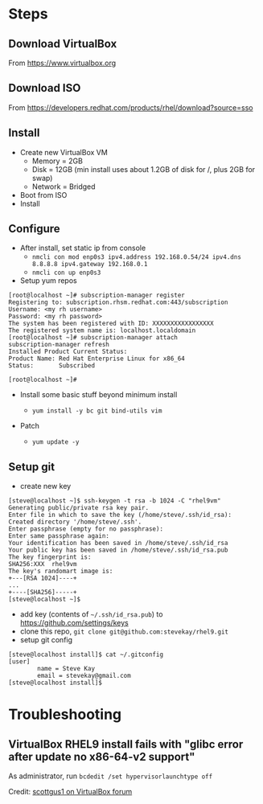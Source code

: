 # Steps

## Download VirtualBox

From https://www.virtualbox.org

## Download ISO

From https://developers.redhat.com/products/rhel/download?source=sso

## Install

* Create new VirtualBox VM
  * Memory = 2GB
  * Disk = 12GB (min install uses about 1.2GB of disk for /, plus 2GB for swap)
  * Network = Bridged
* Boot from ISO
* Install

## Configure
* After install, set static ip from console
  * `nmcli con mod enp0s3 ipv4.address 192.168.0.54/24 ipv4.dns 8.8.8.8 ipv4.gateway 192.168.0.1`
  * `nmcli con up enp0s3`
* Setup yum repos
````
[root@localhost ~]# subscription-manager register
Registering to: subscription.rhsm.redhat.com:443/subscription
Username: <my rh username>
Password: <my rh password>
The system has been registered with ID: XXXXXXXXXXXXXXXXX
The registered system name is: localhost.localdomain
[root@localhost ~]# subscription-manager attach
subscription-manager refresh
Installed Product Current Status:
Product Name: Red Hat Enterprise Linux for x86_64
Status:       Subscribed

[root@localhost ~]# 
````
* Install some basic stuff beyond minimum install
  * `yum install -y bc git bind-utils vim`

* Patch
  * `yum update -y`

## Setup git

* create new key
````
[steve@localhost ~]$ ssh-keygen -t rsa -b 1024 -C "rhel9vm"
Generating public/private rsa key pair.
Enter file in which to save the key (/home/steve/.ssh/id_rsa):
Created directory '/home/steve/.ssh'.
Enter passphrase (empty for no passphrase):
Enter same passphrase again:
Your identification has been saved in /home/steve/.ssh/id_rsa
Your public key has been saved in /home/steve/.ssh/id_rsa.pub
The key fingerprint is:
SHA256:XXX  rhel9vm
The key's randomart image is:
+---[RSA 1024]----+
...
+----[SHA256]-----+
[steve@localhost ~]$
````
* add key (contents of `~/.ssh/id_rsa.pub`) to https://github.com/settings/keys
* clone this repo, `git clone git@github.com:stevekay/rhel9.git`
* setup git config
````
[steve@localhost install]$ cat ~/.gitconfig
[user]
        name = Steve Kay
        email = stevekay@gmail.com
[steve@localhost install]$
````

# Troubleshooting

## VirtualBox RHEL9 install fails with "glibc error after update no x86-64-v2 support"

As administrator, run `bcdedit /set hypervisorlaunchtype off`

Credit: [scottgus1 on VirtualBox forum](https://forums.virtualbox.org/viewtopic.php?f=25&t=99390)
